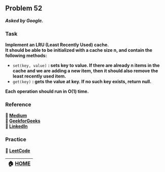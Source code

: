 ## Problem 52
***Asked by Google.***
### Task
**Implement an LRU (Least Recently Used) cache.**  
**It should be able to be initialized with a cache size n, and contain the following methods:**
- `set(key, value)` **: sets key to value. If there are already n items in the cache and we are adding a new item, then it should also remove the least recently used item.**
- `get(key)` **: gets the value at key. If no such key exists, return null.** 

**Each operation should run in O(1) time.**

### Reference
**:notebook: [Medium](https://medium.com/@nehajirafe/implementing-lru-cache-leetcode-82e90ce63c3f)**  
**:green_book: [GeekforGeeks](https://www.geeksforgeeks.org/lru-cache-implementation/)**  
**:blue_book: [LinkedIn](https://www.linkedin.com/posts/sunny-mishra_caching-in-computer-science-in-layman-terms-activity-6696993303902191616-iDP2)**

### Practice
**:memo: [LeetCode](https://leetcode.com/problems/lru-cache/)**  

|**:house: [HOME](https://github.com/theInvincible/Daily-Coding-Problem/)**|
|--------------------------------------------------------------------------|
